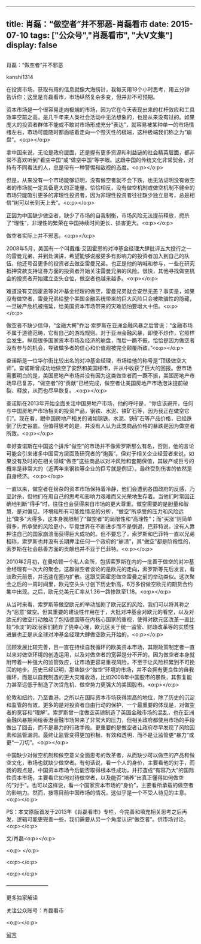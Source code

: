 
---
title:  肖磊：“做空者”并不邪恶-肖磊看市
date: 2015-07-10
tags: ["公众号","肖磊看市", "大V文集"]
display: false
---


## 



肖磊：“做空者”并不邪恶




kanshi1314




在投资市场，获取有用的信息就像大海捞针，我每天用18个小时思考，用五分钟告诉你；这里是肖磊看市，市场纵然复杂多变，但并非不可预期。


资本市场是一个很容易走向极端的市场，因为它在今天表现出来的杠杆效应和工具效率空前之高，是几千年来人类社会活动中无法想象的，也是从来没有过的。如果庞大的投资者群体不能或不敢对市场形成充分“表达”，就容易被某种单一的市场情绪左右，市场可能随时都面临着走向一个毁灭性的极端，这种极端我们称之为“崩盘”。<o:p></o:p>

拿中国来说，无论是政府层面，还是握有更多资源和利益链的社会精英层面，都非常不喜欢听到“看空中国”或“做空中国”等字眼。这跟中国的传统文化非常契合，对持有不同看法的人，总是带有一种警惕和敌视的态度。<o:p></o:p>

但是，从来没有一个市场能够证明，没有做空者就不会下跌，也无法证明没有做空者的市场就一定具备更大的正能量。恰恰相反，没有做空机制或做空机制不健全的市场只能吸引更多的非理性投资者，因为非理性投资者往往缺少独立思考，总是相信“树可以长到天上去”。<o:p></o:p>

正因为中国缺少做空者，缺少了市场的自我制衡，市场风险无法提前释放，扼杀了“理性”，非理性的繁荣在中国持续时间更长、损害更大。<o:p></o:p>

做空者实际上并不邪恶。<o:p></o:p>

2008年5月，美国有一个叫戴维·艾因霍恩的对冲基金经理大肆批评五大投行之一的雷曼兄弟，并到处演讲，希望能够说服更多有影响力的投资者加入到自己的队伍，他还号召更多的投资者去做空雷曼兄弟。也正是他的呐喊和参与，一些在研究抵押贷款支持证券方面的投资者开始关注雷曼兄弟的风险。很快，其他寻找做空机会的投资者开始建立空头仓位，做空者也越来越多。<o:p></o:p>

难道没有艾因霍恩等对冲基金经理的做空，雷曼兄弟就会安然无恙？事实是，如果没有做空者，雷曼兄弟给整个美国金融系统带来的巨大风险只会被欺骗性的隐藏，一旦破产危机被拖延，给美国资本市场带来的灾难恐怕要增大十倍。<o:p></o:p>

做空者不缺少信仰，“金融大鳄”乔治·索罗斯在亚洲金融风暴之后曾说：“金融市场不属于道德范畴，它有自己的游戏规则。对于亚洲金融风暴，即使不炒作，它照样会发生。纵观很多国家资本市场及经济的崩盘，而后一蹶不振，恰恰是因为做空者没有参与的机会，导致做多者的信心和价值观被完全颠覆所致。”<o:p></o:p>

查诺斯是一位华尔街比较出名的对冲基金经理，市场给他的称号是“顶级做空大师”。查诺斯曾成功地做空了安然和美国楼市，并从中收获了巨大的回报。但市场需要明白的是，美国房地产市场并没有因为这类做空者而一蹶不振，美国房地产市场早已复苏，“做空者”的“贡献”已经完成，做空者让美国房地产市场泡沫提前破裂、释放，从而也尽早恢复。.<o:p></o:p>

查诺斯在2013年开始全面关注中国房地产市场，他的呼吁是，“你应该避开，任何与中国房地产市场相关的投资产品，钢铁、水泥、铁矿石等，因为我正在做空它们”。现在看，跟中国房地产相关的诸如钢铁、水泥、铁矿石等产品价格，已经跌倒了历史谷底，但值得思考的是，并没有人认为此类商品价格的暴跌是因为做空者所致。<o:p></o:p>

幸好查诺斯在中国这个排斥“做空”的市场并不像索罗斯那么有名，否则，他的言论可能会引来诸多中国官方层面及研究者的“炮轰”。但对于相关企业经营者来说，如果没有及时的在相关领域“做空”这些商品以对冲风险和套期保值，其破产或巨亏的概率是非常大的（近两年来钢铁等企业的巨亏就是例证）。最终受到伤害的依然是自身经济。<o:p></o:p>

一直以来，做空者在纷杂的资本市场保持着冷静，他们会遭到各国政府的反感，乃至封杀，但他们在用自己的思考和影响力艰难而又光荣地生存着。当他们时常因正确地判断“得手”时，往往也会获得来自市场的更大尊重。做空需要的是胆量和智慧，是对偏见、环境和所有可能性情况的分析，“做空”所承受的压力和风险远比“做多”大得多，这本身就限制了“做空者”的局限性和“高理性”；而“买涨”则简单得多，所承受的风险更小，毕竟世界在不断进步而不是倒退，巴菲特说，没有人靠押注自己的国家崩溃而获得巨大成功的。但不要忘了，索罗斯和巴菲特一直以兄弟相称，索罗斯也并没有长期押注任何一个政府的“崩溃”，其“做空”都是阶段性的，索罗斯在社会慈善方面的贡献也并不亚于巴菲特。<o:p></o:p>

2010年2月初，在曼哈顿一个私人会所，包括索罗斯在内的一批善于做空的对冲基金经理有一次大的聚会。这群做空者谈论的是欧元的走向，索罗斯等先后发言，看淡欧元前景，并迅速在圈内扩散。这跟艾因霍恩做空雷曼之前的举动类似。这次聚会之后的一周时间里，欧元空头头寸创下历史新高，6万多份做空欧元的期货合约集中出现。之后，欧元兑美元汇率从1.36一路惨跌至1.18。<o:p></o:p>

从当时来看，索罗斯等做空欧元的举动加剧了欧元区的风险，我们可以将其称之为“恶意”做空。但其重要的建设性作用在于，大批对冲基金对欧元的看空，以及对欧元的做空行动触动了包括德国等在内核心国家的重视，使得对欧元区改革一直比较“冷淡”的政治家们抛弃了侥幸心理，欧元区关于统一监管、财政改革等的实质性进展也正是从全球对冲基金经理大肆做空欧元开始的。<o:p></o:p>

回顾发展比较完善，且一直在持续自我循环的欧美资本市场，其跟政策制定者一直以来对做空环境的创造运用，以及对做空者的宽容是分不开的。因为做空者本身就附带着一种强大的监管效应，让市场更容易重视风险，不至于让风险积累到不可挽回的地步。历史已经证明，那些缺少“做空”环境的市场，并不会拥有更良性的自我循环，而是以自我制造的更大灾难收场，比如2008年中国股市的暴跌，其恢复能力甚至远低于制造了次贷危机、做空势力更强大的美国股市。<o:p></o:p>

伦敦和纽约，乃至香港，之所以在国际资本市场获得崇高的地位，除了历史的沉淀和监管的有效，更多的是对投资者自由行动的保护，一个最重要的体现是，对做空者的宽容和“理解”。索罗斯曾一度做空英镑制造了英国金融市场的混乱，也在亚洲金融风暴期间给香港金融市场带来了非常大的压力，但相关政府都使用市场的手段做出了回击，而不是暴力的行政手段。更重要的是做空者让政府尽早发现了风险因素和监管漏洞，最终让监管变得更加积极、有效和透明，而不是让监管更“暴力”或更“一刀切”。<o:p></o:p>

中国缺少对做空机制和做空意义全面思考的改革者，从而缺少可以做空的产品和做空文化，市场也就缺少做空者。有句话说，看一个人的身价，主要看他的对手，而我的观点是，中国资本市场今后能否取得根本性成功，并打造成“有容乃大”的国际性资本市场，主要看它如何对待做空者，以及能否“培养”出真正懂得如何做空的“对手”。也可以这样说，看一个国家资本市场的“身价”，主要看所承载的做空者的影响力。然而，按照目前中国市场的情况，这似乎是一个不受人待见的主意。<o:p></o:p>

PS：本文原版首发于2013年《肖磊看市》专栏，今完善和填充相关思考之后再发，逻辑可能更完善一些，我们需要从另一个角度认识“做空者”。供市场讨论。<o:p></o:p>

文/肖磊<o:p></o:p>

<o:p> </o:p>

<o:p></o:p>

<o:p></o:p>

————————



更多独家解读

关注公众账号：肖磊看市

<o:p></o:p>











[留言](javascript:;)


